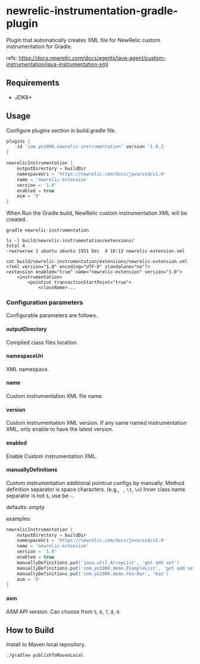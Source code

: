 # newrelic-instrumentation-gradle-plugin

Plugin that automatically creates XML file for NewRelic custom instrumentation for Gradle.

refs: https://docs.newrelic.com/docs/agents/java-agent/custom-instrumentation/java-instrumentation-xml

## Requirements
* JDK8+

## Usage
Configure plugins section in build.gradle file.

```groovy
plugins {
    id 'com.yo1000.newrelic-instrumentation' version '1.0.2'
}

newrelicInstrumentation {
    outputDirectory = buildDir
    namespaceUri = 'https://newrelic.com/docs/java/xsd/v1.0'
    name = 'newrelic-extension'
    version = '1.0'
    enabled = true
    asm = '9'
}
```

When Run the Gradle build,
NewRelic custom instrumentation XML will be created.

```
gradle newrelic-instrumentation

ls -l build/newrelic-instrumentation/extensions/
total 4
-rwxrwxrwx 1 ubuntu ubuntu 1931 Dec  4 16:13 newrelic-extension.xml

cat build/newrelic-instrumentation/extensions/newrelic-extension.xml
<?xml version="1.0" encoding="UTF-8" standalone="no"?>
<extension enabled="true" name="newrelic-extension" version="1.0">
    <instrumentation>
        <pointcut transactionStartPoint="true">
            <className>...
```

### Configuration parameters
Configurable parameters are follows.

#### outputDirectory
Compiled class files location.

#### namespaceUri
XML namespace.

#### name
Custom instrumentation XML file name.

#### version
Custom instrumentation XML version.
If any same named instrumentation XML, only enable to have the latest version.

#### enabled
Enable Custom instrumentation XML.

#### manuallyDefinitions
Custom instrumentation additional pointcut configs by manually.
Method definition separator is space characters. (e.g., ` `, `\t`, `\n`)
Inner class name separator is not `$`, use be `-`.

defaults: _empty_

examples:
```groovy
newrelicInstrumentation {
    outputDirectory = buildDir
    namespaceUri = 'https://newrelic.com/docs/java/xsd/v1.0'
    name = 'newrelic-extension'
    version = '1.0'
    enabled = true
    manuallyDefinitions.put('java.util.ArrayList', 'get add set')
    manuallyDefinitions.put('com.yo1000.demo.ExampleList', 'get add set')
    manuallyDefinitions.put('com.yo1000.demo.Foo-Bar', 'baz')
    asm = '9'
}
```

#### asm
ASM API version. Can choose from `5`, `6`, `7`, `8`, `9`.

## How to Build
Install to Maven local repository.

```
./gradlew publishToMavenLocal
```
